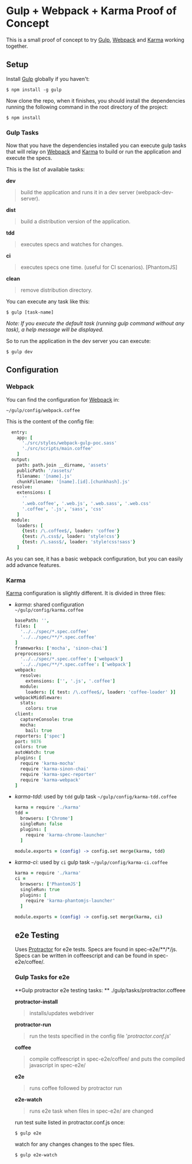 # Gulp + Webpack + Karma Proof of Concept

This is a small proof of concept to try [Gulp][gulp], [Webpack][webpack] and [Karma][karma] working together.

## Setup

Install [Gulp][gulp] globally if you haven't:

```
$ npm install -g gulp
```

Now clone the repo, when it finishes, you should install the dependencies running the following command in the root directory of the project:

```
$ npm install
```

### Gulp Tasks

Now that you have the dependencies installed you can execute gulp tasks that will relay on [Webpack][webpack] and [Karma][karma] to build or run the application and execute the specs.

This is the list of available tasks:


**dev**
  > build the application and runs it in a dev server (webpack-dev-server).

**dist**
  > build a distribution version of the application.

**tdd**
  > executes specs and watches for changes.

**ci**
  > executes specs one time. (useful for CI scenarios). [PhantomJS]

**clean**
  > remove distribution directory.

You can execute any task like this:



```
$ gulp [task-name]
```

_Note: If you execute the default task (running gulp command without any task), a help message will be displayed._

So to run the application in the dev server you can execute:

```
$ gulp dev
```

## Configuration

### Webpack

You can find the configuration for [Webpack][webpack] in:

`~/gulp/config/webpack.coffee`

This is the content of the config file:

``` coffee
  entry:
    app: [
      './src/styles/webpack-gulp-poc.sass'
      './src/scripts/main.coffee'
    ]
  output:
    path: path.join __dirname, 'assets'
    publicPath: '/assets/'
    filename: '[name].js'
    chunkFilename: '[name].[id].[chunkhash].js'
  resolve:
    extensions: [
      ''
      '.web.coffee', '.web.js', '.web.sass', '.web.css'
      '.coffee', '.js', 'sass', 'css'
    ]
  module:
    loaders: [
      {test: /\.coffee$/, loader: 'coffee'}
      {test: /\.css$/, loader: 'style!css'}
      {test: /\.sass$/, loader: 'style!css!sass'}
    ]
```

As you can see, it has a basic webpack configuration, but you can easily add advance features.

### Karma

[Karma][karma] configuration is slightly different. It is divided in three files:

- _karma_: shared configuration  
  `~/gulp/config/karma.coffee`
  ``` coffee
  basePath: '',
  files: [
    '../../spec/*.spec.coffee'
    '../../spec/**/*.spec.coffee'
  ]
  frameworks: ['mocha', 'sinon-chai']
  preprocessors:
    '../../spec/*.spec.coffee': ['webpack']
    '../../spec/**/*.spec.coffee': ['webpack']
  webpack:
    resolve:
      extensions: ['', '.js', '.coffee']
    module:
      loaders: [{ test: /\.coffee$/, loader: 'coffee-loader' }]
  webpackMiddleware:
    stats:
      colors: true
  client:
    captureConsole: true
    mocha:
      bail: true
  reporters: ['spec']
  port: 9876
  colors: true
  autoWatch: true
  plugins: [
    require 'karma-mocha'
    require 'karma-sinon-chai'
    require 'karma-spec-reporter'
    require 'karma-webpack'
  ]

  ```

- _karma-tdd_: used by `tdd` gulp task
  `~/gulp/config/karma-tdd.coffee`
  ``` coffee
  karma = require './karma'
  tdd =
    browsers: ['Chrome']
    singleRun: false
    plugins: [
      require 'karma-chrome-launcher'
    ]

  module.exports = (config) -> config.set merge(karma, tdd)
  ```
- _karma-ci_: used by `ci` gulp task
  `~/gulp/config/karma-ci.coffee`
  ``` coffee
  karma = require './karma'
  ci =
    browsers: ['PhantomJS']
    singleRun: true
    plugins: [
      require 'karma-phantomjs-launcher'
    ]

  module.exports = (config) -> config.set merge(karma, ci)
  ```

  ## e2e Testing
  Uses [Protractor][protractor] for e2e tests. Specs are found in spec-e2e/\*\*/\*/js. Specs can be written in coffeescript and can be found in spec-e2e/coffee/.

  ### Gulp Tasks for e2e

  **Gulp protractor e2e testing tasks: ** ./gulp/tasks/protractor.coffeee

  **protractor-install**
    > installs/updates webdriver

  **protractor-run**
    > run the tests specified in the config file '_protractor.conf.js_'

  **coffee**
    > compile coffeescript in spec-e2e/coffee/ and puts the compiled javascript in spec-e2e/

  **e2e**
    > runs coffee followed by protractor run

  **e2e-watch**
    > runs e2e task when files in spec-e2e/ are changed

  run test suite listed in protractor.conf.js once:
  ```
  $ gulp e2e
  ```

  watch for any changes changes to the spec files.
  ```
  $ gulp e2e-watch
  ```

[gulp]: http://gulpjs.com/
[webpack]: http://webpack.github.io/
[karma]: http://karma-runner.github.io/0.12/index.html
[protractor]: http://angular.github.io/protractor/#/
